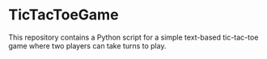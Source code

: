 # TicTacToeGame
This repository contains a Python script for a simple text-based tic-tac-toe game where two players can take turns to play.
